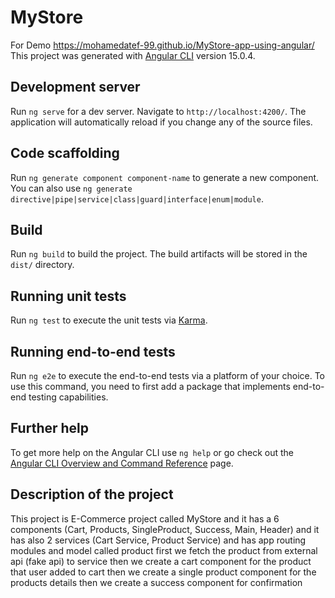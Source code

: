 # MyStore
For Demo https://mohamedatef-99.github.io/MyStore-app-using-angular/
This project was generated with [Angular CLI](https://github.com/angular/angular-cli) version 15.0.4.

## Development server

Run `ng serve` for a dev server. Navigate to `http://localhost:4200/`. The application will automatically reload if you change any of the source files.

## Code scaffolding

Run `ng generate component component-name` to generate a new component. You can also use `ng generate directive|pipe|service|class|guard|interface|enum|module`.

## Build

Run `ng build` to build the project. The build artifacts will be stored in the `dist/` directory.

## Running unit tests

Run `ng test` to execute the unit tests via [Karma](https://karma-runner.github.io).

## Running end-to-end tests

Run `ng e2e` to execute the end-to-end tests via a platform of your choice. To use this command, you need to first add a package that implements end-to-end testing capabilities.

## Further help

To get more help on the Angular CLI use `ng help` or go check out the [Angular CLI Overview and Command Reference](https://angular.io/cli) page.

## Description of the project

This project is E-Commerce project called MyStore 
and it has a 6 components (Cart, Products, SingleProduct, Success, Main, Header) 
and it has also 2 services (Cart Service, Product Service)
and has app routing modules 
and model called product
first we fetch the product from external api (fake api) to service 
then we create a cart component for the product that user added to cart
then we create a single product component for the products details
then we create a success component for confirmation 
